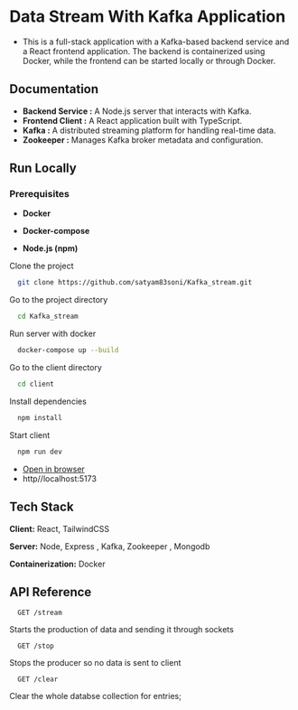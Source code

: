 # Data Stream With Kafka Application

- This is a full-stack application with a Kafka-based backend service and a React frontend application. The backend is containerized using Docker, while the frontend can be started locally or through Docker.
  

## Documentation

- **Backend Service :** A Node.js server that interacts with Kafka.
- **Frontend Client :** A React application built with TypeScript.
- **Kafka :** A distributed streaming platform for handling real-time data.
- **Zookeeper :** Manages Kafka broker metadata and configuration.

  
## Run Locally


### Prerequisites

- **Docker**

- **Docker-compose**

- **Node.js (npm)**

Clone the project

```bash
  git clone https://github.com/satyam83soni/Kafka_stream.git
```

Go to the project directory

```bash
  cd Kafka_stream
```

Run server with docker

```bash
  docker-compose up --build
```
Go to the client directory

```bash
  cd client
```
Install dependencies

```bash
  npm install
```

Start client

```bash
  npm run dev
```

- [Open in browser](https://localhost:5173)
- http//localhost:5173


## Tech Stack

**Client:** React,  TailwindCSS

**Server:** Node, Express , Kafka, Zookeeper , Mongodb

**Containerization:** Docker 


## API Reference


```http
  GET /stream
```

Starts the production of data and sending it through sockets

```http
  GET /stop
```

Stops the producer so no data is sent to client

```http
  GET /clear
```

Clear the whole databse collection for entries;



